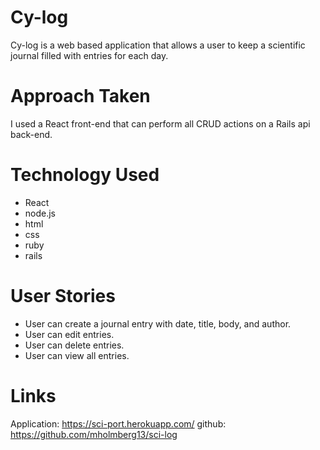 # Cy-log
Cy-log is a web based application that allows a user to keep a scientific journal filled with entries for each day.

# Approach Taken
I used a React front-end that can perform all CRUD actions on a Rails api back-end.

# Technology Used
- React
- node.js
- html
- css
- ruby
- rails

# User Stories
- User can create a journal entry with date, title, body, and author.
- User can edit entries.
- User can delete entries.
- User can view all entries.
 
# Links
Application: https://sci-port.herokuapp.com/
github: https://github.com/mholmberg13/sci-log
